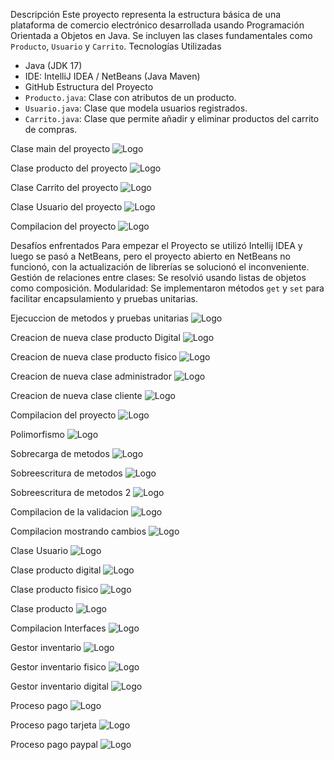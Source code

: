 Descripción
Este proyecto representa la estructura básica de una plataforma de comercio electrónico desarrollada usando Programación Orientada a Objetos en Java. Se incluyen las clases fundamentales como `Producto`, `Usuario` y `Carrito`.
Tecnologías Utilizadas
- Java (JDK 17)
- IDE: IntelliJ IDEA / NetBeans (Java Maven)
- GitHub
Estructura del Proyecto
- `Producto.java`: Clase con atributos de un producto.
- `Usuario.java`: Clase que modela usuarios registrados.
- `Carrito.java`: Clase que permite añadir y eliminar productos del carrito de compras.

Clase main del proyecto
![Logo](https://github.com/OscarERDuran/OBJECT-ORIENTED-PROGRAMMING/blob/main/Readme/Clase-main.png?raw=true)

Clase producto del proyecto
![Logo](https://github.com/OscarERDuran/OBJECT-ORIENTED-PROGRAMMING/blob/main/Readme/Clase-producto.png?raw=true)

Clase Carrito del proyecto
![Logo](https://github.com/OscarERDuran/OBJECT-ORIENTED-PROGRAMMING/blob/main/Readme/clase-carrito.png?raw=true)

Clase Usuario del proyecto
![Logo](https://github.com/OscarERDuran/OBJECT-ORIENTED-PROGRAMMING/blob/main/Readme/Clase-usuario.png?raw=true)

Compilacion del proyecto
![Logo](https://github.com/OscarERDuran/OBJECT-ORIENTED-PROGRAMMING/blob/main/Readme/Compilacion.png?raw=true)

Desafíos enfrentados
Para empezar el Proyecto se utilizó Intellij IDEA y luego se pasó a NetBeans, pero el proyecto abierto en NetBeans no funcionó, con la actualización de librerías se solucionó el inconveniente.
Gestión de relaciones entre clases: Se resolvió usando listas de objetos como composición.
Modularidad: Se implementaron métodos `get` y `set` para facilitar encapsulamiento y pruebas unitarias.

Ejecuccion de metodos y pruebas unitarias
![Logo](https://github.com/OscarERDuran/OBJECT-ORIENTED-PROGRAMMING/blob/main/Readme/Herencia_Main.png)

Creacion de nueva clase producto Digital
![Logo](https://github.com/OscarERDuran/OBJECT-ORIENTED-PROGRAMMING/blob/main/Readme/Producto_digital.png)

Creacion de nueva clase producto fisico
![Logo](https://github.com/OscarERDuran/OBJECT-ORIENTED-PROGRAMMING/blob/main/Readme/Producto_fisico.png)

Creacion de nueva clase administrador
![Logo](https://github.com/OscarERDuran/OBJECT-ORIENTED-PROGRAMMING/blob/main/Readme/Administrador.png)

Creacion de nueva clase cliente
![Logo](https://github.com/OscarERDuran/OBJECT-ORIENTED-PROGRAMMING/blob/main/Readme/Cliente.png)

Compilacion del proyecto
![Logo](https://github.com/OscarERDuran/OBJECT-ORIENTED-PROGRAMMING/blob/main/Readme/Compilacion2.png)

Polimorfismo
![Logo](https://github.com/OscarERDuran/OBJECT-ORIENTED-PROGRAMMING/blob/main/Readme/Polimorfismo.png)

Sobrecarga de metodos
![Logo](https://github.com/OscarERDuran/OBJECT-ORIENTED-PROGRAMMING/blob/main/Readme/Sobrecarga%20de%20metodos.png)

Sobreescritura de metodos 
![Logo](https://github.com/OscarERDuran/OBJECT-ORIENTED-PROGRAMMING/blob/main/Readme/Sobreescritura%20de%20metodas.png)

Sobreescritura de metodos 2
![Logo](https://github.com/OscarERDuran/OBJECT-ORIENTED-PROGRAMMING/blob/main/Readme/Sobreescritura%20de%20metodas2.png)

Compilacion de la validacion 
![Logo](https://github.com/OscarERDuran/OBJECT-ORIENTED-PROGRAMMING/blob/main/Readme/Compilacion_validacion1.png)

Compilacion mostrando cambios
![Logo](https://github.com/OscarERDuran/OBJECT-ORIENTED-PROGRAMMING/blob/main/Readme/Compilacion_validacion.png)

Clase Usuario
![Logo](https://github.com/OscarERDuran/OBJECT-ORIENTED-PROGRAMMING/blob/main/Readme/usuario.png)

Clase producto digital
![Logo](https://github.com/OscarERDuran/OBJECT-ORIENTED-PROGRAMMING/blob/main/Readme/Producto_digital1.png)

Clase producto fisico
![Logo](https://github.com/OscarERDuran/OBJECT-ORIENTED-PROGRAMMING/blob/main/Readme/Producto_fisico1.png)

Clase producto
![Logo](https://github.com/OscarERDuran/OBJECT-ORIENTED-PROGRAMMING/blob/main/Readme/producto.png)

Compilacion Interfaces
![Logo](https://github.com/OscarERDuran/OBJECT-ORIENTED-PROGRAMMING/blob/main/Readme/Compilacion_interfaces.png)

Gestor inventario
![Logo](http://github.com/OscarERDuran/OBJECT-ORIENTED-PROGRAMMING/blob/main/Readme/gestor_inventario.png)

Gestor inventario fisico
![Logo](https://github.com/OscarERDuran/OBJECT-ORIENTED-PROGRAMMING/blob/main/Readme/gestor_inventario_fisico.png)

Gestor inventario digital
![Logo](https://github.com/OscarERDuran/OBJECT-ORIENTED-PROGRAMMING/blob/main/Readme/gestor_inventario_digital.png)

Proceso pago
![Logo](https://github.com/OscarERDuran/OBJECT-ORIENTED-PROGRAMMING/blob/main/Readme/Proceso_pago.png)

Proceso pago tarjeta
![Logo](https://github.com/OscarERDuran/OBJECT-ORIENTED-PROGRAMMING/blob/main/Readme/Proceso_pago_tarjeta.png)

Proceso pago paypal
![Logo](https://github.com/OscarERDuran/OBJECT-ORIENTED-PROGRAMMING/blob/main/Readme/PagoPayPal.png)


